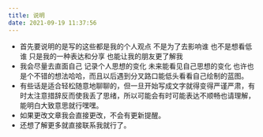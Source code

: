 ```yaml
---
title: 说明
date: 2021-09-19 11:37:56
---
```

+ 首先要说明的是写的这些都是我的个人观点 不是为了去影响谁 也不是想看低谁 只是我的一种表达和分享 也能让我的朋友更了解我
+ 我会尽量去直面自己 记录个人思想的变化 未来能看见自己思想的变化 也许也是个不错的想法哈哈，而且以后遇到分叉路口能低头看看自己绘制的蓝图。
+ 有些话是适合轻松随意地聊聊的，但一旦开始写成文字就得变得严谨严肃，有时太注意措辞反而使我丢了思绪，所以可能会有时可能表达不顺畅也请理解，能明白大致意思就行嘿嘿。
+ 如果更改文章我会直接更改，不会有更新提醒。
+ 还想了解更多就直接联系我就行了。